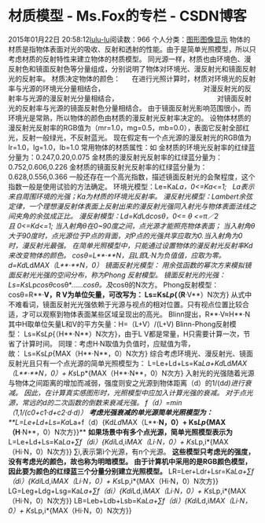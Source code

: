 # 材质模型 - Ms.Fox的专栏 - CSDN博客
2015年01月22日 20:58:12[lulu-lu](https://me.csdn.net/smbluesky)阅读数：966
个人分类：[图形图像显示](https://blog.csdn.net/smbluesky/article/category/2852975)
物体的材质是指物体表面对光的吸收、反射和透射的性能。由于是简单光照模型，所以只考虑材质的反射特性来建立物体的材质模型。
同光源一样，材质也由环境色、漫反射色和镜面反射色等分量组成，分别说明了物体对环境光、漫反射光和镜面反射光的反射率。
材质决定物体的颜色：
     在进行光照计算时，材质对环境光的反射率与光源的环境光分量相结合，
                                                  对漫反射光的反射率与光源的漫反射光分量相结合，
                                                  对镜面反射光的反射率与光源的镜面反射色分量相结合。
由于镜面反射光影响范围很小，而环境光是常熟，所以物体的颜色由材质的漫反射光反射率决定的。
设物体材质的漫反射光反射率的RGB值为（mr=1.0，mg=0.5，mb=0.0），表面它反射全部红光，反射一般绿光，不反射蓝光。
现在假定有一个点光源的漫反射光的RGB值为Ir=1.0，Ig=1.0，Ib=1.0
常用物体的材质属性：如
金材质的环境光反射率的红绿蓝分量为：0.247,0.20,0.075
金材质的漫反射光反射率的红绿蓝分量为：0.752,0.606,0.226
金材质的镜面反射光反射率的红绿蓝分量为：0.628,0.556,0.366
一般还存在一个高光指数，描述镜面反射光的会聚程度，这个指数一般是使用试验的方法确定。
环境光模型：Le=Ka*La，0<=Ka<=1;   La表示来自周围环境的光强；Ka为材质的环境光反射率。
漫反射光模型：Lambert余弦定律，一个理想漫反射体表面上反射出来的漫反射光强同入射光与物体表面法线之间夹角的余弦成正比。
漫反射模型：Ld=Kd*Ld*cosθ，0<= θ <=π／2 且 0<=Kd<=1;
当入射角θ在0~90度之间，点光源才能照亮物体表面；
当入射角θ大于90度时，点光源位于P点的背面，对P点的光强共享应取为0.当入射角为0时，漫反射光最强。
在简单光照模型中，只能通过设置物体的漫反射光反射率Kd来改变物体的颜色。
cosθ=L**·**N，且L即L·N为负值值，应取为零。
d=Kd*Ld*MAX（L**·**N，0）
镜面反射光模型： 用余弦函数的幂次方来模拟镜面反射光光强的空间分布，称为Phong 反射模型。
镜面反射光的光强：Ls=Ks*Lp*cosθ*cosθ*……*cosθ。及*cosθ的N次方。
Phong反射模型：cosθ=R**·**V，R V为单位矢量，可改写为： Ls=Ks*Lp*{（R**·V**）N次方}
从式中不难看词，镜面反射光光强依赖于光源与视点的相对位置。只有视点位置比较合适，才可以观察到物体表面某些区域呈现出的高光。
Blinn提出，R**·V≈H**·N 其中H取单位矢量L和V的平方矢量：H=（L+V）/(L+V)
Blinn-Phong反射模型： Ls=Ks*Lp*{（H**·N**）N次方}，由于L V都是常量，H只需要计算一次，节省了计算时间。
同理：考虑H·N取值为负值时，应赋值为零，故： Ls=Ks*Lp*{MAX（H**·N**，0）N次方}
综合考虑环境光、漫反射光、镜面反射光且只有一个点光源的简单光照模型为：
L=Le+Ld+Ls=Ka*La+Kd*Ld*MAX（L**·**N，0）+ Ks*Lp*{MAX（H**·N**，0）N次方}
入射光的光强随着光源与物体之间距离的增加而减弱，强度则安之光源到物体距离（d）的1/(d*d)进行衰减。
因此，在计算真实感图形时，光照模型中应加入计算光强的衰减。
对于点光源，常远的d的二次函数的倒数来衰减光强。
f（d）=min（1,1/(c0+c1·d+c2·d·d)）
**考虑光强衰减的单光源简单光照模型为：**
**L=Le+Ld+Ls=Ka*La+f（d）{Kd*Ld*MAX（L**·**N，0）+ Ks*Lp*{MAX（H**·N**，0）N次方}}**
**如果场景中有多个点光源，简单光照模型表示为**
L=Le+Ld+Ls=Ka*La+∑f（di）{Kdi*Ld,i*MAX（Li·N，0）+ Ks*Lp,i*{MAX（Hi·N，0）N次方}}
∑i,表示第i个光源，有n个光源。
**这些模型只考虑光的强度，没有考虑光的颜色，故也称为明暗模型。**
**由于计算机中采用的是RGB颜色模型，因此要为颜色的红绿蓝三个分量分别建立光照模型。**
LR=Ler+Ldr+Lsr=Ka*La+∑f（di）{Kdi*Ld,i*MAX（Li·N，0）+ Ks*Lp,i*{MAX（Hi·N，0）N次方}}
LG=Leg+Ldg+Lsg=Ka*La+∑f（di）{Kdi*Ld,i*MAX（Li·N，0）+ Ks*Lp,i*{MAX（Hi·N，0）N次方}}
LB=Leb+Ldb+Lsb=Ka*La+∑f（di）{Kdi*Ld,i*MAX（Li·N，0）+ Ks*Lp,i*{MAX（Hi·N，0）N次方}}
